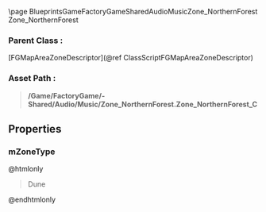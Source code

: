 \page BlueprintsGameFactoryGameSharedAudioMusicZone_NorthernForest Zone_NorthernForest
### Parent Class :
[FGMapAreaZoneDescriptor](@ref ClassScriptFGMapAreaZoneDescriptor)
### Asset Path :
<b><blockquote>/Game/FactoryGame/-Shared/Audio/Music/Zone_NorthernForest.Zone_NorthernForest_C</blockquote></b>
## Properties

### mZoneType
@htmlonly
<blockquote>Dune</blockquote>
@endhtmlonly

